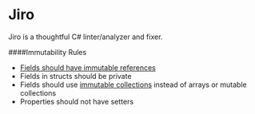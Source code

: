 Jiro
====

Jiro is a thoughtful C# linter/analyzer and fixer. 

####Immutability Rules
* [Fields should have immutable references](Jiro.CodeAnalysis/Immutability/Fields/ReadOnly/readme.md)
* Fields in structs should be private
* Fields should use [immutable collections](https://www.nuget.org/packages/System.Collections.Immutable) instead of arrays or mutable collections
* Properties should not have setters
